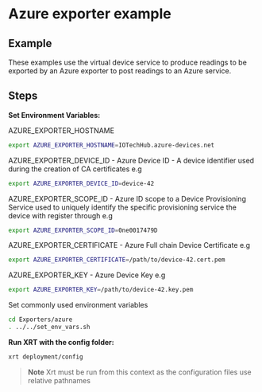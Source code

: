 # Azure exporter example

## Example

These examples use the virtual device service to produce readings to be exported by an Azure exporter to post readings to an Azure service.

## Steps

**Set Environment Variables:**

AZURE_EXPORTER_HOSTNAME

```bash
export AZURE_EXPORTER_HOSTNAME=IOTechHub.azure-devices.net
```

AZURE_EXPORTER_DEVICE_ID - Azure Device ID - A device identifier used during the creation of CA certificates e.g

```bash
export AZURE_EXPORTER_DEVICE_ID=device-42
```

AZURE_EXPORTER_SCOPE_ID - Azure ID scope to a Device Provisioning Service used to uniquely identify the specific provisioning service the device with register through e.g

```bash
export AZURE_EXPORTER_SCOPE_ID=0ne0017479D
```

AZURE_EXPORTER_CERTIFICATE - Azure Full chain Device Certificate e.g

```bash
export AZURE_EXPORTER_CERTIFICATE=/path/to/device-42.cert.pem
```

AZURE_EXPORTER_KEY - Azure Device Key e.g

```bash
export AZURE_EXPORTER_KEY=/path/to/device-42.key.pem
```

Set commonly used environment variables

```bash
cd Exporters/azure
. ../../set_env_vars.sh
```

**Run XRT with the config folder:**

```bash
xrt deployment/config
```

> **Note** Xrt must be run from this context as the configuration files use relative pathnames
